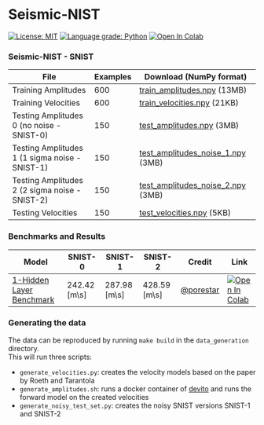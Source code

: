 # Seismic-NIST
[![License: MIT](https://img.shields.io/badge/License-MIT-yellow.svg)](https://opensource.org/licenses/MIT) 
[![Language grade: Python](https://img.shields.io/lgtm/grade/python/g/LukasMosser/SNIST.svg?logo=lgtm&logoWidth=18)](https://lgtm.com/projects/g/LukasMosser/SNIST/context:python) [![Open In Colab](https://colab.research.google.com/assets/colab-badge.svg)](https://colab.research.google.com/github/LukasMosser/SNIST/benchmarks/SNIST_Benchmark_Roeth_and_Tarantola.ipynb)

### Seismic-NIST - SNIST
| File            | Examples | Download (NumPy format)      |
|-----------|--------------|------------------------------|
| Training Amplitudes | 600             | [train_amplitudes.npy](https://raw.githubusercontent.com/LukasMosser/SNIST/master/data/train/train_amplitudes.npy) (13MB) |
| Training Velocities | 600             | [train_velocities.npy](https://raw.githubusercontent.com/LukasMosser/SNIST/master/data/train/train_velocities.npy) (21KB) |
| Testing Amplitudes 0 (no noise - SNIST-0)  | 150             | [test_amplitudes.npy](https://raw.githubusercontent.com/LukasMosser/SNIST/master/data/test/test_amplitudes.npy) (3MB) |
| Testing Amplitudes 1 (1 sigma noise - SNIST-1)  | 150             | [test_amplitudes_noise_1.npy](https://raw.githubusercontent.com/LukasMosser/SNIST/master/data/test/test_amplitudes_noise_1.npy) (3MB) |
| Testing Amplitudes 2 (2 sigma noise - SNIST-2)  | 150             | [test_amplitudes_noise_2.npy](https://raw.githubusercontent.com/LukasMosser/SNIST/master/data/test/test_amplitudes_noise_2.npy) (3MB) |
| Testing Velocities  | 150            | [test_velocities.npy](https://raw.githubusercontent.com/LukasMosser/SNIST/master/data/test/test_velocities.npy) (5KB)|

### Benchmarks and Results
|Model                            | SNIST-0 | SNIST-1 | SNIST-2 | Credit | Link 
|---------------------------------|---------|---------|---------|--------|------
|[1-Hidden Layer Benchmark](benchmarks/SNIST-Benchmark-Roeth-and-Tarantola.ipynb)     | 242.42 [m\s] | 287.98 [m\s] | 428.59 [m\s] | [@porestar](twitter.com/porestar)|[![Open In Colab](https://colab.research.google.com/assets/colab-badge.svg)](https://colab.research.google.com/github/LukasMosser/SNIST/benchmarks/SNIST_Benchmark_Roeth_and_Tarantola.ipynb)

### Generating the data
The data can be reproduced by running ```make build``` in the ```data_generation```
directory.  
This will run three scripts:
- ```generate_velocities.py```: creates the velocity models based on the paper by Roeth and Tarantola
- ```generate_amplitudes.sh```: runs a docker container of [devito](https://github.com/opesci/devito) and runs the forward model on the created velocities
- ```generate_noisy_test_set.py```: creates the noisy SNIST versions SNIST-1 and SNIST-2
